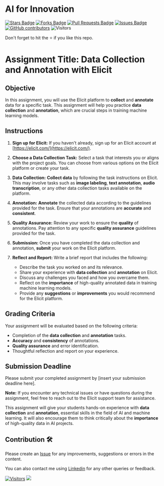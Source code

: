 # AI for Innovation

<a href="https://github.com/drshahizan/AI-Innovation/stargazers"><img src="https://img.shields.io/github/stars/drshahizan/AI-Innovation" alt="Stars Badge"/></a>
<a href="https://github.com/drshahizan/AI-Innovation/network/members"><img src="https://img.shields.io/github/forks/drshahizan/AI-Innovation" alt="Forks Badge"/></a>
<a href="https://github.com/drshahizan/AI-Innovation/pulls"><img src="https://img.shields.io/github/issues-pr/drshahizan/AI-Innovation" alt="Pull Requests Badge"/></a>
<a href="https://github.com/drshahizan/AI-Innovation"><img src="https://img.shields.io/github/issues/drshahizan/AI-Innovation" alt="Issues Badge"/></a>
<a href="https://github.com/drshahizan/AI-Innovation/graphs/contributors"><img alt="GitHub contributors" src="https://img.shields.io/github/contributors/drshahizan/AI-Innovation?color=2b9348"></a>
![Visitors](https://api.visitorbadge.io/api/visitors?path=https%3A%2F%2Fgithub.com%2Fdrshahizan%2FAI-Innovation&labelColor=%23d9e3f0&countColor=%23697689&style=flat)

Don't forget to hit the :star: if you like this repo.

# Assignment Title: Data Collection and Annotation with Elicit

## Objective
In this assignment, you will use the Elicit platform to **collect** and **annotate** data for a specific task. This assignment will help you practice **data collection** and **annotation**, which are crucial steps in training machine learning models.

## Instructions

1. **Sign up for Elicit:** If you haven't already, sign up for an Elicit account at [https://elicit.com/](https://elicit.com/).

2. **Choose a Data Collection Task:** Select a task that interests you or aligns with the project goals. You can choose from various options on the Elicit platform or create your task.

3. **Data Collection:** **Collect data** by following the task instructions on Elicit. This may involve tasks such as **image labeling**, **text annotation**, **audio transcription**, or any other data collection tasks available on the platform.

4. **Annotation:** **Annotate** the collected data according to the guidelines provided for the task. Ensure that your annotations are **accurate** and **consistent**.

5. **Quality Assurance:** Review your work to ensure the **quality** of annotations. Pay attention to any specific **quality assurance** guidelines provided for the task.

6. **Submission:** Once you have completed the data collection and annotation, **submit** your work on the Elicit platform.

7. **Reflect and Report:** Write a brief report that includes the following:

   - Describe the task you worked on and its relevance.
   - Share your experience with **data collection** and **annotation** on Elicit.
   - Discuss any challenges you faced and how you overcame them.
   - Reflect on the **importance** of high-quality annotated data in training machine learning models.
   - Provide any **suggestions** or **improvements** you would recommend for the Elicit platform.

## Grading Criteria

Your assignment will be evaluated based on the following criteria:

- Completion of the **data collection** and **annotation** tasks.
- **Accuracy** and **consistency** of annotations.
- **Quality assurance** and error identification.
- Thoughtful reflection and report on your experience.

## Submission Deadline

Please submit your completed assignment by [insert your submission deadline here].

**Note:** If you encounter any technical issues or have questions during the assignment, feel free to reach out to the Elicit support team for assistance.

This assignment will give your students hands-on experience with **data collection** and **annotation**, essential skills in the field of AI and machine learning. It will also encourage them to think critically about the **importance** of high-quality data in AI projects.

## Contribution 🛠️
Please create an [Issue](https://github.com/drshahizan/AI-Innovation/issues) for any improvements, suggestions or errors in the content.

You can also contact me using [Linkedin](https://www.linkedin.com/in/drshahizan/) for any other queries or feedback.

[![Visitors](https://api.visitorbadge.io/api/visitors?path=https%3A%2F%2Fgithub.com%2Fdrshahizan&labelColor=%23697689&countColor=%23555555&style=plastic)](https://visitorbadge.io/status?path=https%3A%2F%2Fgithub.com%2Fdrshahizan)
![](https://hit.yhype.me/github/profile?user_id=81284918)
